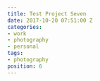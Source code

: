 ```yaml
---
title: Test Project Seven
date: 2017-10-20 07:51:00 Z
categories:
- work
- photography
- personal
tags:
- photography
position: 6
---
```


